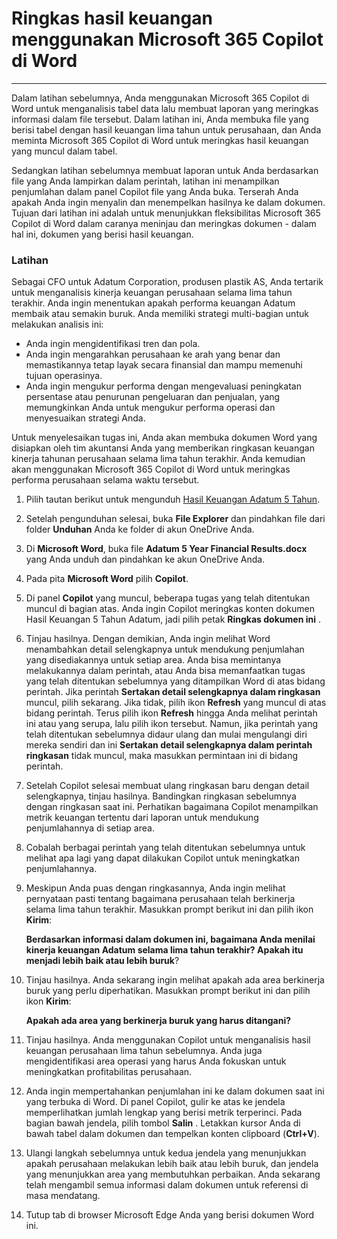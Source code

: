 # Ringkas hasil keuangan menggunakan Microsoft 365 Copilot di Word
---
Dalam latihan sebelumnya, Anda menggunakan Microsoft 365 Copilot di Word untuk menganalisis tabel data lalu membuat laporan yang meringkas informasi dalam file tersebut. Dalam latihan ini, Anda membuka file yang berisi tabel dengan hasil keuangan lima tahun untuk perusahaan, dan Anda meminta Microsoft 365 Copilot di Word untuk meringkas hasil keuangan yang muncul dalam tabel.

Sedangkan latihan sebelumnya membuat laporan untuk Anda berdasarkan file yang Anda lampirkan dalam perintah, latihan ini menampilkan penjumlahan dalam panel Copilot file yang Anda buka. Terserah Anda apakah Anda ingin menyalin dan menempelkan hasilnya ke dalam dokumen. Tujuan dari latihan ini adalah untuk menunjukkan fleksibilitas Microsoft 365 Copilot di Word dalam caranya meninjau dan meringkas dokumen - dalam hal ini, dokumen yang berisi hasil keuangan.

### Latihan

Sebagai CFO untuk Adatum Corporation, produsen plastik AS, Anda tertarik untuk menganalisis kinerja keuangan perusahaan selama lima tahun terakhir. Anda ingin menentukan apakah performa keuangan Adatum membaik atau semakin buruk. Anda memiliki strategi multi-bagian untuk melakukan analisis ini:

 -  Anda ingin mengidentifikasi tren dan pola.
 -  Anda ingin mengarahkan perusahaan ke arah yang benar dan memastikannya tetap layak secara finansial dan mampu memenuhi tujuan operasinya.
 -  Anda ingin mengukur performa dengan mengevaluasi peningkatan persentase atau penurunan pengeluaran dan penjualan, yang memungkinkan Anda untuk mengukur performa operasi dan menyesuaikan strategi Anda.

Untuk menyelesaikan tugas ini, Anda akan membuka dokumen Word yang disiapkan oleh tim akuntansi Anda yang memberikan ringkasan keuangan kinerja tahunan perusahaan selama lima tahun terakhir. Anda kemudian akan menggunakan Microsoft 365 Copilot di Word untuk meringkas performa perusahaan selama waktu tersebut.

1.  Pilih tautan berikut untuk mengunduh [Hasil Keuangan Adatum 5 Tahun](https://go.microsoft.com/fwlink/?linkid=2268923).
2.  Setelah pengunduhan selesai, buka **File Explorer** dan pindahkan file dari folder **Unduhan** Anda ke folder di akun OneDrive Anda.
3.  Di **Microsoft Word**, buka file **Adatum 5 Year Financial Results.docx** yang Anda unduh dan pindahkan ke akun OneDrive Anda.
4.  Pada pita **Microsoft Word** pilih **Copilot**.
5.  Di panel **Copilot** yang muncul, beberapa tugas yang telah ditentukan muncul di bagian atas. Anda ingin Copilot meringkas konten dokumen Hasil Keuangan 5 Tahun Adatum, jadi pilih petak **Ringkas dokumen ini** .
6.  Tinjau hasilnya. Dengan demikian, Anda ingin melihat Word menambahkan detail selengkapnya untuk mendukung penjumlahan yang disediakannya untuk setiap area. Anda bisa memintanya melakukannya dalam perintah, atau Anda bisa memanfaatkan tugas yang telah ditentukan sebelumnya yang ditampilkan Word di atas bidang perintah. Jika perintah **Sertakan detail selengkapnya dalam ringkasan** muncul, pilih sekarang. Jika tidak, pilih ikon **Refresh** yang muncul di atas bidang perintah. Terus pilih ikon **Refresh** hingga Anda melihat perintah ini atau yang serupa, lalu pilih ikon tersebut. Namun, jika perintah yang telah ditentukan sebelumnya didaur ulang dan mulai mengulangi diri mereka sendiri dan ini **Sertakan detail selengkapnya dalam perintah ringkasan** tidak muncul, maka masukkan permintaan ini di bidang perintah.
7.  Setelah Copilot selesai membuat ulang ringkasan baru dengan detail selengkapnya, tinjau hasilnya. Bandingkan ringkasan sebelumnya dengan ringkasan saat ini. Perhatikan bagaimana Copilot menampilkan metrik keuangan tertentu dari laporan untuk mendukung penjumlahannya di setiap area.
8.  Cobalah berbagai perintah yang telah ditentukan sebelumnya untuk melihat apa lagi yang dapat dilakukan Copilot untuk meningkatkan penjumlahannya.
9.  Meskipun Anda puas dengan ringkasannya, Anda ingin melihat pernyataan pasti tentang bagaimana perusahaan telah berkinerja selama lima tahun terakhir. Masukkan prompt berikut ini dan pilih ikon **Kirim**:
    
    **Berdasarkan informasi dalam dokumen ini, bagaimana Anda menilai kinerja keuangan Adatum selama lima tahun terakhir? Apakah itu menjadi lebih baik atau lebih buruk**?
10. Tinjau hasilnya. Anda sekarang ingin melihat apakah ada area berkinerja buruk yang perlu diperhatikan. Masukkan prompt berikut ini dan pilih ikon **Kirim**:

    **Apakah ada area yang berkinerja buruk yang harus ditangani?**
11. Tinjau hasilnya. Anda menggunakan Copilot untuk menganalisis hasil keuangan perusahaan lima tahun sebelumnya. Anda juga mengidentifikasi area operasi yang harus Anda fokuskan untuk meningkatkan profitabilitas perusahaan.
12. Anda ingin mempertahankan penjumlahan ini ke dalam dokumen saat ini yang terbuka di Word. Di panel Copilot, gulir ke atas ke jendela memperlihatkan jumlah lengkap yang berisi metrik terperinci. Pada bagian bawah jendela, pilih tombol **Salin** . Letakkan kursor Anda di bawah tabel dalam dokumen dan tempelkan konten clipboard (**Ctrl+V**).
13. Ulangi langkah sebelumnya untuk kedua jendela yang menunjukkan apakah perusahaan melakukan lebih baik atau lebih buruk, dan jendela yang menunjukkan area yang membutuhkan perbaikan. Anda sekarang telah mengambil semua informasi dalam dokumen untuk referensi di masa mendatang.
14. Tutup tab di browser Microsoft Edge Anda yang berisi dokumen Word ini.
